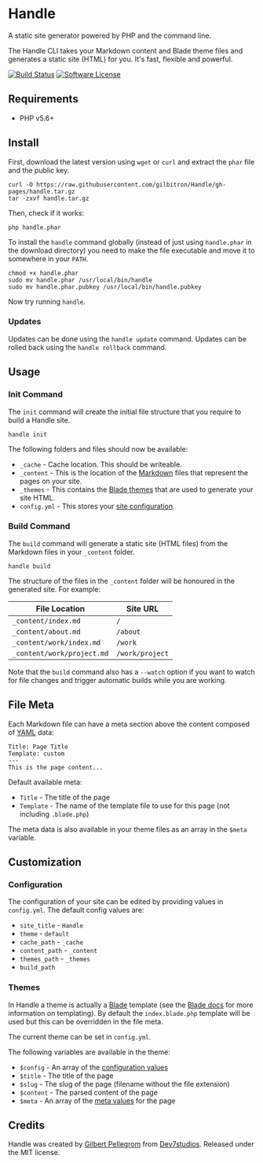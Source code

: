 # Handle

A static site generator powered by PHP and the command line.

The Handle CLI takes your Markdown content and Blade theme files and generates a static site 
(HTML) for you. It's fast, flexible and powerful.

[![Build Status](https://travis-ci.org/gilbitron/Handle.svg?branch=master)](https://travis-ci.org/gilbitron/Handle)
[![Software License](https://img.shields.io/badge/license-MIT-brightgreen.svg)](LICENSE)

## Requirements

* PHP v5.6+

## Install

First, download the latest version using `wget` or `curl` and extract the `phar` file and the public key.

```shell
curl -O https://raw.githubusercontent.com/gilbitron/Handle/gh-pages/handle.tar.gz
tar -zxvf handle.tar.gz
```

Then, check if it works:

```shell
php handle.phar
```

To install the `handle` command globally (instead of just using `handle.phar` in the download directory) you need to 
make the file executable and move it to somewhere in your `PATH`.

```shell
chmod +x handle.phar
sudo mv handle.phar /usr/local/bin/handle
sudo mv handle.phar.pubkey /usr/local/bin/handle.pubkey
```

Now try running `handle`.

### Updates

Updates can be done using the `handle update` command. Updates can be rolled back using the `handle rollback` command.

## Usage

### Init Command

The `init` command will create the initial file structure that you require to build a Handle site.

```shell
handle init
```

The following folders and files should now be available:

* `_cache` - Cache location. This should be writeable.
* `_content` - This is the location of the [Markdown](https://en.wikipedia.org/wiki/Markdown) files that represent the pages on your site.
* `_themes` - This contains the [Blade themes](#handle-customization-themes) that are used to generate your site HTML.
* `config.yml` - This stores your [site configuration](#handle-customization-configuration).

### Build Command

The `build` command will generate a static site (HTML files) from the Markdown files in your `_content` folder.

```shell
handle build
```

The structure of the files in the `_content` folder will be honoured in the generated site. For example:
 
 File Location             | Site URL       
 ------------------------- | ---------------
 `_content/index.md`        | `/`            
 `_content/about.md`        | `/about`       
 `_content/work/index.md`   | `/work`        
 `_content/work/project.md` | `/work/project`
 
Note that the `build` command also has a `--watch` option if you want to watch for file changes and trigger
automatic builds while you are working.
 
## File Meta
 
Each Markdown file can have a meta section above the content composed of [YAML](http://yaml.org/) data:
 
```
Title: Page Title
Template: custom
---
This is the page content...
```

Default available meta:

* `Title` - The title of the page
* `Template` - The name of the template file to use for this page (not including `.blade.php`)

The meta data is also available in your theme files as an array in the `$meta` variable.

## Customization

### Configuration

The configuration of your site can be edited by providing values in `config.yml`. The
default config values are:

* `site_title` - `Handle`
* `theme` - `default`
* `cache_path` - `_cache`
* `content_path` - `_content`
* `themes_path` - `_themes`
* `build_path`

### Themes

In Handle a theme is actually a [Blade](https://laravel.com/docs/5.1/blade) template (see the
[Blade docs](https://laravel.com/docs/5.1/blade) for more information on templating). By default the `index.blade.php`
template will be used but this can be overridden in the file meta.

The current theme can be set in `config.yml`.

The following variables are available in the theme:

* `$config` - An array of the [configuration values](#handle-customization-configuration)
* `$title` - The title of the page
* `$slug` - The slug of the page (filename without the file extension)
* `$content` - The parsed content of the page
* `$meta` - An array of the [meta values](#handle-file-meta) for the page 

## Credits

Handle was created by [Gilbert Pellegrom](http://gilbert.pellegrom.me) from
[Dev7studios](http://dev7studios.com). Released under the MIT license.